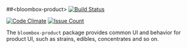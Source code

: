 
##&lt;bloombox-product&gt;  [![Build Status](https://buildbot.hq.mm-corp.systems/jenkins/buildStatus/icon?job=Bloombox/elements/bloombox-product)](https://buildbot.hq.mm-corp.systems/jenkins/job/Bloombox/elements/bloombox-product)

[![Code Climate](https://codeclimate.com/repos/589fc3a4d352f53a57000001/badges/f17420a28a36389379c4/gpa.svg)](https://codeclimate.com/repos/589fc3a4d352f53a57000001/feed) [![Issue Count](https://codeclimate.com/repos/589fc3a4d352f53a57000001/badges/f17420a28a36389379c4/issue_count.svg)](https://codeclimate.com/repos/589fc3a4d352f53a57000001/feed)

The `bloombox-product` package provides common UI and behavior for product UI, such as strains, edibles, concentrates and so on.
